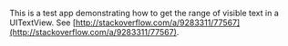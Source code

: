 This is a test app demonstrating how to get the range of visible text in a UITextView.  See [http://stackoverflow.com/a/9283311/77567](http://stackoverflow.com/a/9283311/77567).
